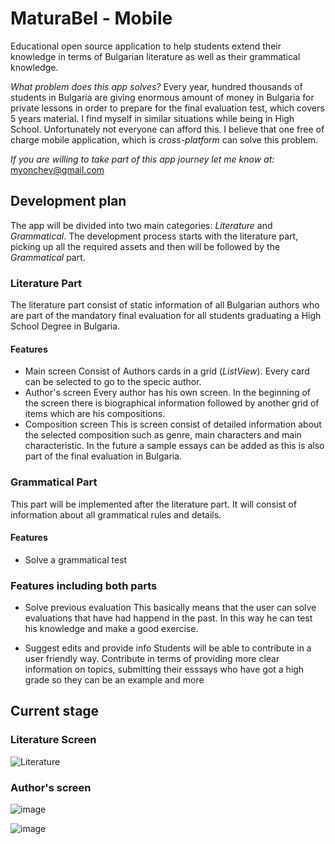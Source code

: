 # MaturaBel - Mobile

Educational open source application to help students extend their knowledge in terms of Bulgarian literature as well as their grammatical knowledge. 

*What problem does this app solves?*
Every year, hundred thousands of students in Bulgaria are giving enormous amount of money in Bulgaria for private lessons in order to prepare for the final evaluation test, which covers 5 years material. I find myself in similar situations while being in High School. Unfortunately not everyone can afford this. I believe that one free of charge mobile application, which is *cross-platform* can solve this problem. 

*If you are willing to take part of this app journey let me know at:* myonchev@gmail.com
## Development plan
The app will be divided into two main categories: *Literature* and *Grammatical*. The development process starts with the literature part, picking up all the required assets and then will be followed by the *Grammatical* part. 


### Literature Part 
The literature part consist of static information of all Bulgarian authors who are part of the mandatory final evaluation for all students graduating a High School Degree in Bulgaria. 
#### Features
- Main screen
   Consist of Authors cards in a  grid (*ListView*). Every card can be selected to go to the specic author.
 - Author's screen
   Every author has his own screen. In the beginning of the screen there is biographical information followed by another grid of items which are his compositions.
  - Composition screen
    This is screen consist of detailed information about the selected composition such as genre, main characters and main characteristic. In the future a sample essays can be added as this is also part of the final evaluation in Bulgaria.

### Grammatical Part
This part will be implemented after the literature part. It will consist of information about all grammatical rules and details.
 
#### Features
- Solve a grammatical test

### Features including both parts
- Solve previous evaluation
 	This basically means that the user can solve evaluations that have had happend in the past. In this way he can test his knowledge and make a good exercise.
 	
- Suggest edits and provide info
	 Students will be able to contribute in a user friendly way. Contribute in terms of providing more clear information on topics, submitting their esssays who have got a high grade so they can be an example and more
## Current stage

### Literature Screen
![Literature](https://user-images.githubusercontent.com/45242072/66161107-7ef8f700-e623-11e9-8b79-ade77fb81b1b.jpg)
### Author's screen

![image](https://user-images.githubusercontent.com/45242072/66163209-afdb2b00-e627-11e9-9982-506aab6fb627.png)

![image](https://user-images.githubusercontent.com/45242072/66163264-cc776300-e627-11e9-9997-0940a6005718.png)
